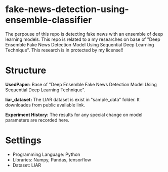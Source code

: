 # fake-news-detection-using-ensemble-classifier
The perpouse of this repo is detecting fake news with an ensemble of deep learning models. This repo is related to a my researches on base of "Deep Ensemble Fake News Detection Model Using Sequential Deep Learning Technique". This research is in protected by my license!!

# Structure

**UsedPaper:** Base of "Deep Ensemble Fake News Detection Model Using Sequential Deep Learning Technique".

**liar_dataset:** The LIAR dataset is exist in "sample_data" folder. It downloades from public available link.

**Experiment History:** The results for any special change on model parameters are recorded here.

# Settings

- Programming Language: Python
- Libraries: Numpy, Pandas, tensorflow
- Dataset: LIAR
